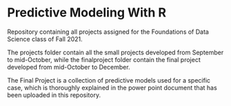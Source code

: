 # Predictive Modeling With R
Repository containing all projects assigned for the Foundations of Data Science class of Fall 2021.

The projects folder contain all the small projects developed from September to mid-October, while the finalproject folder contain the final project developed from mid-October to December.

The Final Project is a collection of predictive models used for a specific case, which is thoroughly explained in the power point document that has been uploaded in this repository. 

